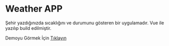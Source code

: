 # Weather APP
Şehir yazdığınızda sıcaklığını ve durumunu gösteren bir uygulamadır.
Vue ile yazılıp build edilmiştir.



Demoyu Görmek İçin [Tıklayın](https://hasanhuseyindemir.github.io/Weather-App/)
